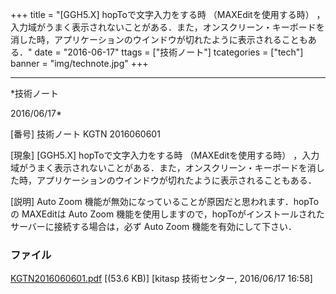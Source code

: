 ﻿+++
title = "[GGH5.X] hopToで文字入力をする時 （MAXEditを使用する時） ，入力域がうまく表示されないことがある．また，オンスクリーン・キーボードを消した時，アプリケーションのウインドウが切れたように表示されることもある．"
date = "2016-06-17"
ttags = ["技術ノート"]
tcategories = ["tech"]
banner = "img/technote.jpg"
+++

-----------------------------------------------------------------------------------------------------------------------------

*技術ノート

2016/06/17*


[番号]
技術ノート KGTN 2016060601

[現象]
[GGH5.X] hopToで文字入力をする時 （MAXEditを使用する時）
，入力域がうまく表示されないことがある．また，オンスクリーン・キーボードを消した時，アプリケーションのウインドウが切れたように表示されることもある．

[説明]
Auto Zoom 機能が無効になっていることが原因だと思われます．hopToの
MAXEditは Auto Zoom
機能を使用しますので，hopToがインストールされたサーバーに接続する場合は，必ず
Auto Zoom 機能を有効にして下さい．


### ファイル

 
 


[KGTN2016060601.pdf](http://techreport.kitasp.net/attachments/download/2667/KGTN2016060601.pdf)
 [(53.6 KB)] [kitasp 技術センター, 2016/06/17
16:58]


 


 

